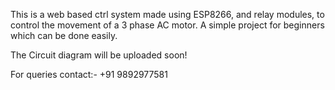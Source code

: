 This is a web based ctrl system made using ESP8266, and relay modules, to control the movement of a 3 phase AC motor.
A simple project for beginners which can be done easily.

The Circuit diagram will be uploaded soon!

For queries contact:- +91 9892977581
